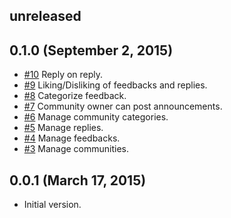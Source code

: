 ## unreleased ##

## 0.1.0 (September 2, 2015) ##

* [#10](https://github.com/volontariat/voluntary_feedback/issues/10) Reply on reply.
* [#9](https://github.com/volontariat/voluntary_feedback/issues/9) Liking/Disliking of feedbacks and replies. 
* [#8](https://github.com/volontariat/voluntary_feedback/issues/8) Categorize feedback. 
* [#7](https://github.com/volontariat/voluntary_feedback/issues/7) Community owner can post announcements. 
* [#6](https://github.com/volontariat/voluntary_feedback/issues/6) Manage community categories.
* [#5](https://github.com/volontariat/voluntary_feedback/issues/5) Manage replies.
* [#4](https://github.com/volontariat/voluntary_feedback/issues/4) Manage feedbacks.
* [#3](https://github.com/volontariat/voluntary_feedback/issues/3) Manage communities.

## 0.0.1 (March 17, 2015) ##

* Initial version.